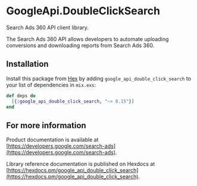 # GoogleApi.DoubleClickSearch

Search Ads 360 API client library.

The Search Ads 360 API allows developers to automate uploading conversions and downloading reports from Search Ads 360.

## Installation

Install this package from [Hex](https://hex.pm) by adding
`google_api_double_click_search` to your list of dependencies in `mix.exs`:

```elixir
def deps do
  [{:google_api_double_click_search, "~> 0.15"}]
end
```

## For more information

Product documentation is available at [https://developers.google.com/search-ads](https://developers.google.com/search-ads).

Library reference documentation is published on Hexdocs at
[https://hexdocs.pm/google_api_double_click_search](https://hexdocs.pm/google_api_double_click_search).
